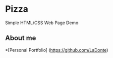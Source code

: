 # Pizza
Simple HTML/CSS Web Page Demo

## About me

*[Personal Portfolio] (https://github.com/LaDonte)
